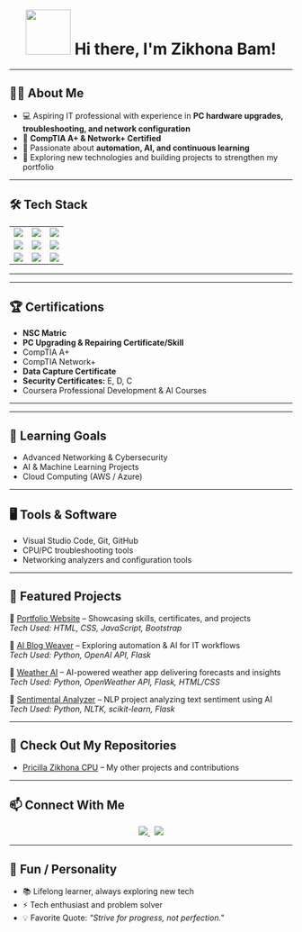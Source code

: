 <!-- Mobile-Friendly GitHub Profile README for Zikhona Bam -->

<h1 align="center">
  <img src="https://em-content.zobj.net/thumbs/240/apple/354/waving-hand_1f44b.png" width="80"/>
  Hi there, I'm Zikhona Bam!
</h1>

---

## 👩‍💻 About Me
- 💻 Aspiring IT professional with experience in **PC hardware upgrades, troubleshooting, and network configuration**  
- 📜 **CompTIA A+ & Network+ Certified**  
- 🤖 Passionate about **automation, AI, and continuous learning**  
- 🚀 Exploring new technologies and building projects to strengthen my portfolio  

---

## 🛠️ Tech Stack
<table>
<tr>
<td><img src="https://img.shields.io/badge/Hardware%20Upgrades-000000?style=for-the-badge&logo=windows&logoColor=white" /></td>
<td><img src="https://img.shields.io/badge/Troubleshooting-0078D4?style=for-the-badge&logo=windows-terminal&logoColor=white" /></td>
<td><img src="https://img.shields.io/badge/Networking-00C7B7?style=for-the-badge&logo=cisco&logoColor=white" /></td>
</tr>
<tr>
<td><img src="https://img.shields.io/badge/CompTIA%20A+%20%26%20Network-E01E5A?style=for-the-badge&logo=comptia&logoColor=white" /></td>
<td><img src="https://img.shields.io/badge/AI%20Tools-8A2BE2?style=for-the-badge&logo=openai&logoColor=white" /></td>
<td><img src="https://img.shields.io/badge/Excel-217346?style=for-the-badge&logo=microsoft-excel&logoColor=white" /></td>
</tr>
<tr>
<td><img src="https://img.shields.io/badge/Word-2B579A?style=for-the-badge&logo=microsoft-word&logoColor=white" /></td>
<td><img src="https://img.shields.io/badge/PowerPoint-B7472A?style=for-the-badge&logo=microsoft-powerpoint&logoColor=white" /></td>
<td><img src="https://img.shields.io/badge/Continuous%20Learning-FF6F00?style=for-the-badge&logo=coursera&logoColor=white" /></td>
</tr>
</table>

---

---

## 🏆 Certifications
- **NSC Matric**
-  **PC Upgrading & Repairing Certificate/Skill**
- CompTIA A+  
- CompTIA Network+ 
- **Data Capture Certificate**
-  **Security Certificates:** E, D, C  
- Coursera Professional Development & AI Courses  
 
---
---

## 🎯 Learning Goals
- Advanced Networking & Cybersecurity  
- AI & Machine Learning Projects  
- Cloud Computing (AWS / Azure)  

---

## 🖥️ Tools & Software
- Visual Studio Code, Git, GitHub  
- CPU/PC troubleshooting tools  
- Networking analyzers and configuration tools  

---

## 📂 Featured Projects
🔹 [Portfolio Website](#) – Showcasing skills, certificates, and projects  
*Tech Used: HTML, CSS, JavaScript, Bootstrap*  

🔹 [AI Blog Weaver](#) – Exploring automation & AI for IT workflows  
*Tech Used: Python, OpenAI API, Flask*  

🔹 [Weather AI](#) – AI-powered weather app delivering forecasts and insights  
*Tech Used: Python, OpenWeather API, Flask, HTML/CSS*  

🔹 [Sentimental Analyzer](#) – NLP project analyzing text sentiment using AI  
*Tech Used: Python, NLTK, scikit-learn, Flask*  

---

## 🔗 Check Out My Repositories
- [Pricilla Zikhona CPU](https://github.com/pricillazikhona-cpu) – My other projects and contributions  

---

## 📫 Connect With Me
<p align="center">
  <a href="https://www.linkedin.com/in/zikhona-pricilla-bam" target="_blank">
    <img src="https://img.shields.io/badge/LinkedIn-blue?logo=linkedin&logoColor=white" />
  </a>
  &nbsp;
  <a href="mailto:pricillazikhona@gmail.com">
    <img src="https://img.shields.io/badge/Email-red?logo=gmail&logoColor=white" />
  </a>
</p>

---

## 🎯 Fun / Personality
- 📚 Lifelong learner, always exploring new tech  
- ⚡ Tech enthusiast and problem solver  
- 💡 Favorite Quote: *"Strive for progress, not perfection."*  
